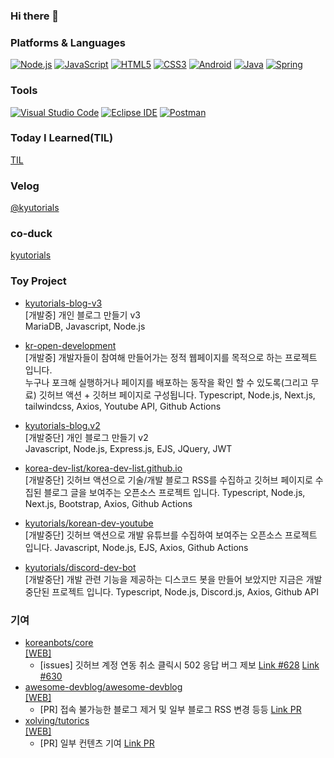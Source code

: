 ### Hi there 👋

### Platforms & Languages
[![Node.js](https://img.shields.io/badge/Node.js-339933?style=flat-square&logo=Node.js&logoColor=FFFFFF)](#)
[![JavaScript](https://img.shields.io/badge/JavaScript-F7DF1E?style=flat-square&logo=JavaScript&logoColor=FFFFFF)](#)
[![HTML5](https://img.shields.io/badge/HTML5-E34F26?style=flat-square&logo=HTML5&logoColor=FFFFFF)](#)
[![CSS3](https://img.shields.io/badge/CSS3-1572B6?style=flat-square&logo=CSS3&logoColor=FFFFFF)](#)
[![Android](https://img.shields.io/badge/Android-3DDC84?style=flat-square&logo=Android&logoColor=FFFFFF)](#)
[![Java](https://img.shields.io/badge/Java-007396?style=flat-square&logo=Java&logoColor=FFFFFF)](#)
[![Spring](https://img.shields.io/badge/Spring-6DB33F?style=flat-square&logo=Spring&logoColor=FFFFFF)](#)

### Tools
[![Visual Studio Code](https://img.shields.io/badge/Visual%20Studio%20Code-007ACC?style=flat-square&logo=Visual%20Studio%20Code&logoColor=FFFFFF)](#)
[![Eclipse IDE](https://img.shields.io/badge/Eclipse%20IDE-2C2255?style=flat-square&logo=Eclipse%20IDE&logoColor=FFFFFF)](#)
[![Postman](https://img.shields.io/badge/Postman-FF6C37?style=flat-square&logo=Postman&logoColor=FFFFFF)](#)

### Today I Learned(TIL)
[TIL](https://github.com/kyutorials/TIL)

### Velog
[@kyutorials](https://velog.io/@kyutorials)

### co-duck
[kyutorials](https://co-duck.com/ducks/kyutorials)

### Toy Project
- [kyutorials-blog-v3](https://github.com/kyutorials/kyutorials-blog-v3)   
  [개발중] 개인 블로그 만들기 v3   
  MariaDB, Javascript, Node.js

- [kr-open-development](https://github.com/kr-open-development)   
  [개발중] 개발자들이 참여해 만들어가는 정적 웹페이지를 목적으로 하는 프로젝트 입니다.   
  누구나 포크해 실행하거나 페이지를 배포하는 동작을 확인 할 수 있도록(그리고 무료) 깃허브 액션 + 깃허브 페이지로 구성됩니다.
  Typescript, Node.js, Next.js, tailwindcss, Axios, Youtube API, Github Actions

- [kyutorials-blog.v2](https://github.com/kyutorials/kyutorials-blog.v2.git)   
  [개발중단] 개인 블로그 만들기 v2   
  Javascript, Node.js, Express.js, EJS, JQuery, JWT

- [korea-dev-list/korea-dev-list.github.io](https://github.com/korea-dev-list/korea-dev-list.github.io)   
  [개발중단] 깃허브 액션으로 기술/개발 블로그 RSS를 수집하고 깃허브 페이지로 수집된 블로그 글을 보여주는 오픈소스 프로젝트 입니다.
  Typescript, Node.js, Next.js, Bootstrap, Axios, Github Actions

- [kyutorials/korean-dev-youtube](https://github.com/kyutorials/korean-dev-youtube)   
  [개발중단] 깃허브 액션으로 개발 유튜브를 수집하여 보여주는 오픈소스 프로젝트 입니다.
  Javascript, Node.js, EJS, Axios, Github Actions

- [kyutorials/discord-dev-bot](https://github.com/kyutorials/discord-dev-bot)   
  [개발중단] 개발 관련 기능을 제공하는 디스코드 봇을 만들어 보았지만 지금은 개발 중단된 프로젝트 입니다.
  Typescript, Node.js, Discord.js, Axios, Github API

### 기여
- [koreanbots/core](https://github.com/koreanbots/core)
  <br/>[[WEB]](https://koreanbots.dev/)
  * [issues] 깃허브 계정 연동 취소 클릭시 502 응답 버그 제보 [Link #628](https://github.com/koreanbots/core/issues/628) [Link #630](https://github.com/koreanbots/core/issues/630)
- [awesome-devblog/awesome-devblog](https://github.com/awesome-devblog/awesome-devblog)
  <br/>[[WEB]](https://awesome-devblog.netlify.app/)
  * [PR] 접속 불가능한 블로그 제거 및 일부 블로그 RSS 변경 등등 [Link PR](https://github.com/awesome-devblog/awesome-devblog/pulls?q=is%3Apr+author%3Akyutorials)
- [xolving/tutorics](https://github.com/xolving/tutorics) 
  <br/>[[WEB]](https://www.xolving.com/)
  * [PR] 일부 컨텐츠 기여 [Link PR](https://github.com/xolving/tutorics/pulls?q=is%3Apr+author%3Akyutorials)

<!--
**kyutorials/kyutorials** is a ✨ _special_ ✨ repository because its `README.md` (this file) appears on your GitHub profile.

Here are some ideas to get you started:

- 🔭 I’m currently working on ...
- 🌱 I’m currently learning ...
- 👯 I’m looking to collaborate on ...
- 🤔 I’m looking for help with ...
- 💬 Ask me about ...
- 📫 How to reach me: ...
- 😄 Pronouns: ...
- ⚡ Fun fact: ...
-->
